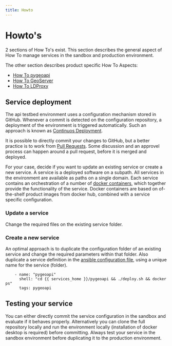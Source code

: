 ```yaml
---
title: Howto
---
```


# Howto's

2 sections of How To's exist. This section describes the general aspect of How To manage services in the sandbox and production environment.

The other section describes product specific How To Aspects:

* [How To pygeoapi](howto_pygeoapi.md)
* [How To GeoServer](howto_geoserver.md)
* [How To LDProxy](howto_ldproxy.md)

## Service deployment

The api testbed environment uses a configuration mechanism stored in GitHub. Whenever a commit is detected on the configuration repository, a deployment of the environment is triggered automatically. Such an approach is known as [Continuos Deployment](https://en.wikipedia.org/wiki/Continuous_deployment).

It is possible to directly commit your changes to GitHub, but a better practice is to work from [Pull Requests](https://en.wikipedia.org/wiki/Distributed_version_control#Pull_requests). Some discussion and an approvel process can happen around a pull request, before it is merged and deployed.

For your case, decide if you want to update an existing service or create a new service. A service is a deployed software on a subpath. All services in the environment are available as paths on a single domain. Each service contains an orchestration of a number of [docker containers](https://en.wikipedia.org/wiki/Docker_(software)), which together provide the functionality of the service. Docker containers are based on of-the-shelf product images from docker hub, combined with a service specific configuration.

### Update a service

Change the required files on the existing service folder.

### Create a new service

An optimal approach is to duplicate the configuration folder of an existing service and change the required parameters within that folder. Also duplicate a service definition in the [ansible configuration file](https://github.com/Geonovum/ogc-api-testbed/blob/main/ansible/deploy.yml), using a unique name for the service (folder).

```
    - name: "pygeoapi"
      shell: "cd {{ services_home }}/pygeoapi && ./deploy.sh && docker ps"
      tags: pygeoapi
```

## Testing your service

You can either directly commit the service configuration in the sandbox and evaluate if it behaves properly. Alternatively you can clone the full repository locally and run the environment locally (installation of docker desktop is required) before committing. Always test your service in the sandbox environment before duplicating it to the production environment.